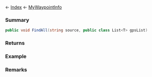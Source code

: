 ← [Index](Api-Index) ← [MyWaypointInfo](Sandbox.ModAPI.Ingame.MyWaypointInfo)

### Summary

```csharp
public void FindAll(string source, public class List<T> gpsList)
```

### Returns

### Example

### Remarks

